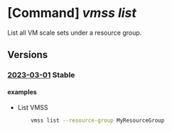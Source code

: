 # [Command] _vmss list_

List all VM scale sets under a resource group.

## Versions

### [2023-03-01](/Resources/mgmt-plane/L3N1YnNjcmlwdGlvbnMve30vcHJvdmlkZXJzL21pY3Jvc29mdC5jb21wdXRlL3ZpcnR1YWxtYWNoaW5lc2NhbGVzZXRz/2023-03-01.xml) **Stable**

<!-- mgmt-plane /subscriptions/{}/providers/microsoft.compute/virtualmachinescalesets 2023-03-01 -->
<!-- mgmt-plane /subscriptions/{}/resourcegroups/{}/providers/microsoft.compute/virtualmachinescalesets 2023-03-01 -->

#### examples

- List VMSS
    ```bash
        vmss list --resource-group MyResourceGroup
    ```
